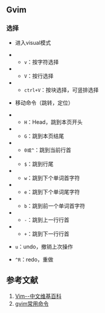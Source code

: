 ## Gvim
### 选择
- 进入visual模式
- - `v`：按字符选择
- - `V`：按行选择
- - `ctrl+V`：按块选择，可竖排选择
- 移动命令（跳转，定位）
- - `H`：Head，跳到本页开头
- - `G`：跳到本页结尾
- - `0或^`：跳到当前行首
- - `$`：跳到行尾
- - `w`：跳到下个单词首字符
- - `e`：跳到下个单词尾字符
- - `b`：跳到前一个单词首字符
- - `-`：跳到上一行行首
- - `+`：跳到下一行行首

- `u`：undo，撤销上次操作
- `^R`：redo，重做

## 参考文献
1. [Vim--中文维基百科](https://wikipedia.tk.gugeeseo.com/wiki/Gvim)
2. [gvim常用命令](https://blog.csdn.net/randyfeng007/article/details/6581302)
